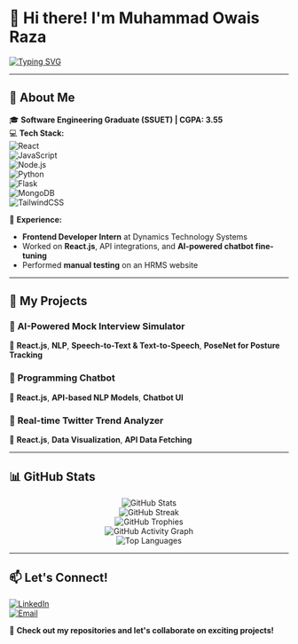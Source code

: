 # 👋 Hi there! I'm Muhammad Owais Raza  

[![Typing SVG](https://readme-typing-svg.herokuapp.com?font=Poppins&size=24&pause=1000&color=0E7FE2&width=600&lines=👨‍💻+Frontend+Developer+|+React+JS;🚀+Building+Scalable+and+Efficient+Web+Apps;📌+Focused+on+Performance+and+User+Experience;🔍+Always+Learning+and+Improving)](https://git.io/typing-svg)

---

## 🔹 About Me  

🎓 **Software Engineering Graduate (SSUET) | CGPA: 3.55**  
💻 **Tech Stack:**  
![React](https://img.shields.io/badge/React-61DAFB?style=flat-square&logo=react&logoColor=black)  
![JavaScript](https://img.shields.io/badge/JavaScript-F7DF1E?style=flat-square&logo=javascript&logoColor=black)  
![Node.js](https://img.shields.io/badge/Node.js-339933?style=flat-square&logo=nodedotjs&logoColor=white)  
![Python](https://img.shields.io/badge/Python-3776AB?style=flat-square&logo=python&logoColor=white)  
![Flask](https://img.shields.io/badge/Flask-000000?style=flat-square&logo=flask&logoColor=white)  
![MongoDB](https://img.shields.io/badge/MongoDB-47A248?style=flat-square&logo=mongodb&logoColor=white)  
![TailwindCSS](https://img.shields.io/badge/TailwindCSS-06B6D4?style=flat-square&logo=tailwindcss&logoColor=white)  

📌 **Experience:**  
- **Frontend Developer Intern** at Dynamics Technology Systems  
- Worked on **React.js**, API integrations, and **AI-powered chatbot fine-tuning**  
- Performed **manual testing** on an HRMS website  

---

## 🚀 My Projects  

### 🔹 **AI-Powered Mock Interview Simulator**  
🔸 **React.js**, **NLP**, **Speech-to-Text & Text-to-Speech**, **PoseNet for Posture Tracking**  

### 🔹 **Programming Chatbot**  
🔸 **React.js**, **API-based NLP Models**, **Chatbot UI**  

### 🔹 **Real-time Twitter Trend Analyzer**  
🔸 **React.js**, **Data Visualization**, **API Data Fetching**  

---

## 📊 GitHub Stats  

<p align="center">
  <img src="https://github-readme-stats.vercel.app/api?username=owaisraza01&show_icons=true&theme=transparent" alt="GitHub Stats" />
  <br />
  <img src="https://github-readme-streak-stats.herokuapp.com/?user=owaisraza01&theme=transparent" alt="GitHub Streak" />
  <br />
  <img src="https://github-profile-trophy.vercel.app/?username=owaisraza01&theme=transparent&no-frame=true&margin-w=10" alt="GitHub Trophies" />
  <br />
  <img src="https://github-readme-activity-graph.vercel.app/graph?username=owaisraza01&theme=github" alt="GitHub Activity Graph" />
  <br />
  <img src="https://github-readme-stats.vercel.app/api/top-langs/?username=owaisraza01&layout=compact&theme=transparent" alt="Top Languages" />
</p>

---

## 📫 Let's Connect!  

[![LinkedIn](https://img.shields.io/badge/LinkedIn-Muhammad%20Owais%20Raza-blue?style=flat-square&logo=linkedin)](https://www.linkedin.com/in/muhammad-owais-raza/)  
[![Email](https://img.shields.io/badge/Email-owaisraza00@gmail.com-red?style=flat-square&logo=gmail)](mailto:owaisharoon00@gmail.com)  

🚀 **Check out my repositories and let's collaborate on exciting projects!**  

